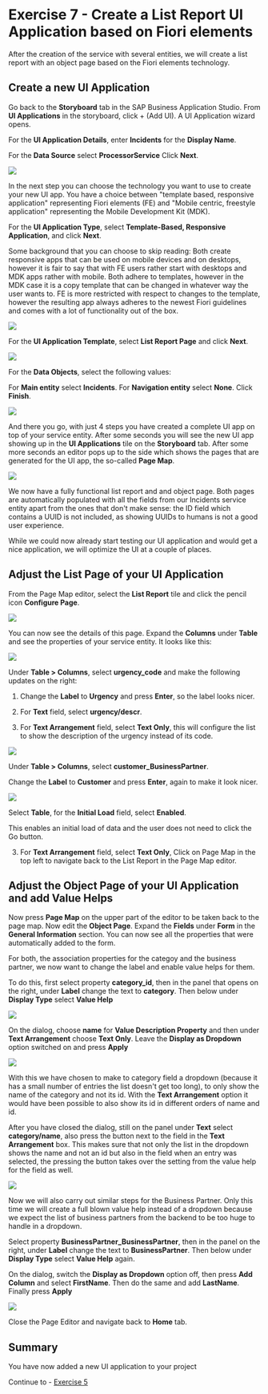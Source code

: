 # Exercise 7 - Create a List Report UI Application based on Fiori elements

After the creation of the service with several entities, we will create a list report with an object page based on the Fiori elements technology.

## Create a new UI Application

Go back to the **Storyboard** tab in the SAP Business Application Studio.
From **UI Applications** in the storyboard, click + (Add UI).
A UI Application wizard opens.

For the **UI Application Details**, enter **Incidents** for the **Display Name**.

For the **Data Source** select **ProcessorService**
Click **Next**.

![](/exercises/Ex7/images/UIApplicationDetails.png)

In the next step you can choose the technology you want to use to create your new UI app. You have a choice between "template based, responsive application" representing Fiori elements (FE) and "Mobile centric, freestyle application" representing the Mobile Development Kit (MDK).

For the **UI Application Type**, select **Template-Based, Responsive Application**, and click **Next**.

Some background that you can choose to skip reading:
Both create responsive apps that can be used on mobile devices and on desktops, however it is fair to say that with FE users rather start with desktops and MDK apps rather with mobile. Both adhere to templates, however in the MDK case it is a copy template that can be changed in whatever way the user wants to. FE is more restricted with respect to changes to the template, however the resulting app always adheres to the newest Fiori guidelines and comes with a lot of functionality out of the box.

![](/exercises/Ex7/images/templateresponsive.png)

For the **UI Application Template**, select **List Report Page** and click **Next**.

![](/exercises/Ex7/images/listreport.png)

For the **Data Objects**, select the following values:

For **Main entity**	select **Incidents**.
For **Navigation entity** select **None**.
Click **Finish**.

![](/exercises/Ex7/images/dataobjects.png)

And there you go, with just 4 steps you have created a complete UI app on top of your service entity. After some seconds you will see the new UI app showing up in the **UI Applications** tile on the **Storyboard** tab. After some more seconds an editor pops up to the side which shows the pages that are generated for the UI app, the so-called **Page Map**.

![](/exercises/Ex7/images/UIInStoryboard.png)

We now have a fully functional list report and and object page. Both pages are automatically populated with all the fields from our Incidents service entity apart from the ones that don't make sense: the ID field which contains a UUID is not included, as showing UUIDs to humans is not a good user experience.

While we could now already start testing our UI application and would get a nice application, we will optimize the UI at a couple of places.

## Adjust the List Page of your UI Application

From the Page Map editor, select the **List Report** tile and click the pencil icon **Configure Page**.

![](/exercises/Ex7/images/configurelistreport.png)

You can now see the details of this page. Expand the **Columns** under **Table** and see the properties of your service entity. It looks like this:

![](/exercises/Ex7/images/listcolumns.png)

Under **Table > Columns**, select **urgency_code** and make the following updates on the right:

1. Change the **Label** to **Urgency** and press **Enter**, so the label looks nicer. 

2. For **Text** field, select **urgency/descr**.

3. For **Text Arrangement** field, select **Text Only**, this will configure the list to show the description of the urgency instead of its code.

![](/exercises/Ex7/images/urgencycolumn.png)

Under **Table > Columns**, select **customer_BusinessPartner**.

Change the **Label** to **Customer** and press **Enter**, again to make it look nicer.

 ![](/exercises/Ex7/images/customercolumn.png)

Select **Table**, for the **Initial Load** field, select **Enabled**.

This enables an initial load of data and the user does not need to click the Go button.


3. For **Text Arrangement** field, select **Text Only**, 
Click on Page Map in the top left to navigate back to the List Report in the Page Map editor.

## Adjust the Object Page of your UI Application and add Value Helps

Now press **Page Map** on the upper part of the editor to be taken back to the page map. Now edit the **Object Page**. Expand the **Fields** under **Form** in the **General Information** section. You can now see all the properties that were automatically added to the form.

For both, the association properties for the categoy and the business partner, we now want to change the label and enable value helps for them. 

To do this, first select property **category_id**, then in the panel that opens on the right, under **Label** change the text to **category**. Then below under **Display Type** select **Value Help**

![](/exercises/ex4/images/LCAP_49.png)

On the dialog, choose **name** for **Value Description Property** and then under **Text Arrangement** choose **Text Only**. Leave the **Display as Dropdown** option switched on and press **Apply**

![](/exercises/ex4/images/LCAP_49_2.png)

With this we have chosen to make to category field a dropdown (because it has a small number of entries the list doesn't get too long), to only show the name of the category and not its id. With the **Text Arrangement** option it would have been possible to also show its id in different orders of name and id.

After you have closed the dialog, still on the panel under **Text** select **category/name**, also press the button next to the field in the **Text Arrangement** box. This makes sure that not only the list in the dropdown shows the name and not an id but also in the field when an entry was selected, the pressing the button takes over the setting from the value help for the field as well.

![](/exercises/ex4/images/LCAP_49_3.png)

Now we will also carry out similar steps for the Business Partner. Only this time we will create a full blown value help instead of a dropdown because we expect the list of business partners from the backend to be too huge to handle in a dropdown.

Select property **BusinessPartner_BusinessPartner**, then in the panel on the right, under **Label** change the text to **BusinessPartner**. Then below under **Display Type** select **Value Help** again.

On the dialog, switch the **Display as Dropdown** option off, then press **Add Column** and select **FirstName**. Then do the same and add **LastName**. Finally press **Apply**

![](/exercises/ex4/images/LCAP_49_4.png)

Close the Page Editor and navigate back to **Home** tab.

## Summary
You have now added a new UI application to your project

Continue to - [Exercise 5](../ex5/README.md)

